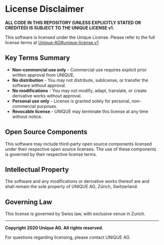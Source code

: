 # License Disclaimer

**ALL CODE IN THIS REPOSITORY (UNLESS EXPLICITLY STATED OR CREDITED) IS SUBJECT TO THE UNIQUE LICENSE v1.**

This software is licensed under the Unique License. Please refer to the full license terms at [Unique-AG#unique-license.v1](https://github.com/Unique-AG/license/releases/tag/unique-license.v1)

## Key Terms Summary

- **Non-commercial use only** - Commercial use requires explicit prior written approval from UNIQUE.
- **No distribution** - You may not distribute, sublicense, or transfer the software without approval.
- **No modifications** - You may not modify, adapt, translate, or create derivative works without approval.
- **Personal use only** - License is granted solely for personal, non-commercial purposes.
- **Revocable license** - UNIQUE may terminate this license at any time without notice.

## Open Source Components

This software may include third-party open source components licensed under their respective open source licenses. The use of these components is governed by their respective license terms.

## Intellectual Property

The software and any modifications or derivative works thereof are and shall remain the sole property of UNIQUE AG, Zürich, Switzerland.

## Governing Law

This license is governed by Swiss law, with exclusive venue in Zurich.

---

**Copyright 2020 Unique AG. All rights reserved.**

For questions regarding licensing, please contact UNIQUE AG.
